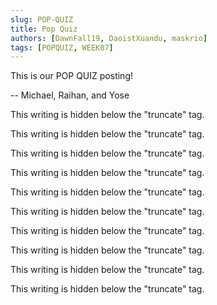 ```yaml
---
slug: POP-QUIZ
title: Pop Quiz
authors: [DawnFall19, DaoistXuandu, maskrio]
tags: [POPQUIZ, WEEK07]
---
```


This is our POP QUIZ posting!

-- Michael, Raihan, and Yose

<!--truncate-->

This writing is hidden below the "truncate" tag.

This writing is hidden below the "truncate" tag.

This writing is hidden below the "truncate" tag.

This writing is hidden below the "truncate" tag.

This writing is hidden below the "truncate" tag.

This writing is hidden below the "truncate" tag.

This writing is hidden below the "truncate" tag.

This writing is hidden below the "truncate" tag.

This writing is hidden below the "truncate" tag.

This writing is hidden below the "truncate" tag.
